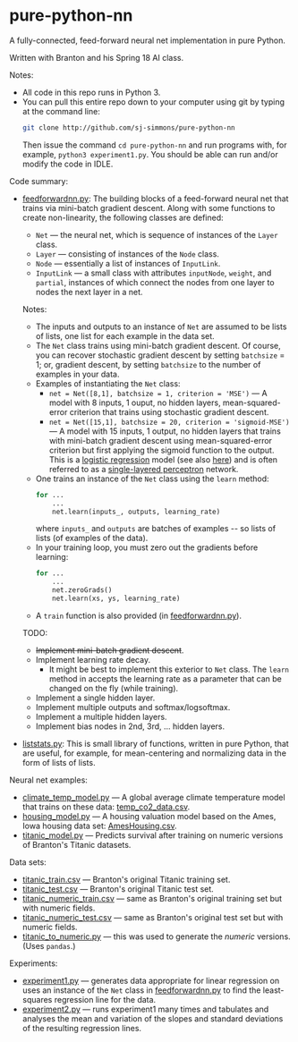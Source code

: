 # pure-python-nn
A fully-connected, feed-forward neural net implementation in pure Python.

Written with Branton and his Spring 18 AI class.

Notes:
  * All code in this repo runs in Python 3.
  * You can pull this entire repo down to your computer using git by typing at the command
    line:
    ``` bash
    git clone http://github.com/sj-simmons/pure-python-nn
    ```
    Then issue the command `cd pure-python-nn` and run programs with, for example, `python3 experiment1.py`.
    You should be able can run and/or modify the code in IDLE.

Code summary:
  * [feedforwardnn.py](feedforwardnn.py): The building blocks of a feed-forward neural net that trains
    via mini-batch gradient descent.
    Along with some functions to create non-linearity, the following classes are defined:
    * `Net` &mdash; the neural net, which is sequence of instances of the `Layer` class.
    * `Layer` &mdash; consisting of instances of the `Node` class.
    * `Node` &mdash; essentially a list of instances of `InputLink`.
    * `InputLink` &mdash; a small class with attributes `inputNode`, `weight`, and `partial`, instances of which connect the
      nodes from one layer to nodes the next layer in a net.

    Notes:
    * The inputs and outputs to an instance of `Net` are assumed to be lists of lists, one list for
      each example in the data set.
    * The `Net` class trains using mini-batch gradient descent.  Of course, you can recover stochastic gradient descent
      by setting `batchsize` = 1; or, gradient descent, by setting `batchsize` to the number of examples in your data.
    * Examples of instantiating the `Net` class:
      * `net = Net([8,1], batchsize = 1, criterion = 'MSE')` &mdash; A model with 8 inputs, 1 ouput, no hidden layers,
         mean-squared-error criterion that trains using stochastic gradient descent.
      * `net = Net([15,1], batchsize = 20, criterion = 'sigmoid-MSE')` &mdash; A model with 15 inputs, 1 output, no
         hidden layers that trains with mini-batch gradient descent using mean-squared-error criterion but first
         applying the sigmoid function to the output.  This is a
         [logistic regression](https://en.wikipedia.org/wiki/Logistic_regression) model
         (see also [here](https://www.encyclopediaofmath.org/index.php/Logistic_regression)) and is often referred to as a
         [single-layered perceptron](https://en.wikipedia.org/wiki/Logistic_regression#As_a_single-layer_perceptron) network.
    * One trains an instance of the `Net` class using the `learn` method:
      ``` python
      for ...
          ...
          net.learn(inputs_, outputs, learning_rate)
      ```
      where `inputs_` and `outputs` are batches of examples -- so lists of lists (of examples of the data).
    * In your training loop, you must zero out the gradients before learning:
      ``` python
      for ...
          ...
          net.zeroGrads()
          net.learn(xs, ys, learning_rate)
      ```
    * A `train` function is also provided (in [feedforwardnn.py](feedforwardnn.py)).

    TODO:
    * ~~Implement mini-batch gradient descent~~.
    * Implement learning rate decay.
      * It might be best to implement this exterior to `Net` class.  The `learn` method in accepts the learning
        rate as a parameter that can be changed on the fly (while training).
    * Implement a single hidden layer.
    * Implement multiple outputs and softmax/logsoftmax.
    * Implement a multiple hidden layers.
    * Implement bias nodes in 2nd, 3rd, ... hidden layers.
  * [liststats.py](liststats.py): This is small library of functions, written in pure Python,
    that are useful, for example, for mean-centering and normalizing data in the form of lists of lists.

Neural net examples:
  * [climate_temp_model.py](climate_temp_model.py) &mdash; A global average climate temperature model that trains on these data:
    [temp_co2_data.csv](datasets/temp_co2_data.csv).
  * [housing_model.py](housing_model.py) &mdash; A housing valuation model based on the Ames, Iowa housing data set:
    [AmesHousing.csv](datasets/AmesHousing.csv).
  * [titanic_model.py](titanic_model.py) &mdash; Predicts survival after training on numeric versions of Branton's
    Titanic datasets.

Data sets:
  * [titanic_train.csv](datasets/titanic_train.csv) &mdash; Branton's original Titanic training set.
  * [titanic_test.csv](datasets/titanic_test.csv) &mdash; Branton's original Titanic test set.
  * [titanic_numeric_train.csv](datasets/titanic_numeric_train.csv) &mdash; same as Branton's original training set but with numeric fields.
  * [titanic_numeric_test.csv](datasets/titanic_numeric_test.csv) &mdash; same as Branton's original test set but with numeric fields.
  * [titanic_to_numeric.py](datasets/titanic_to_numeric.py) &mdash; this was used to generate the *numeric* versions. (Uses `pandas`.)

Experiments:
  * [experiment1.py](experiment1.py) &mdash; generates data appropriate for linear regression on uses an instance of the
    `Net` class in [feedforwardnn.py](feedforwardnn.py) to find the least-squares regression line for the data.
  * [experiment2.py](experiment2.py) &mdash; runs experiment1 many times and tabulates and analyses the mean and variation
    of the slopes and standard deviations of the resulting regression lines.
